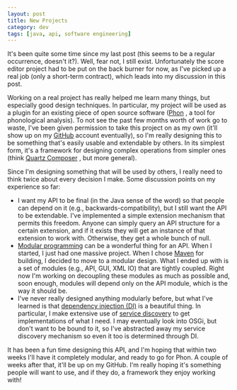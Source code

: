 ```yaml
---           
layout: post
title: New Projects
category: dev
tags: [java, api, software engineering]
---
```

It's been quite some time since my last post (this seems to be a regular
occurrence, doesn't it?). Well, fear not, I still exist. Unfortunately the
score editor project had to be put on the back burner for now, as I've picked
up a real job (only a short-term contract), which leads into my discussion in
this post.

<!-- more -->

Working on a real project has really helped me learn many things, but
especially good design techniques. In particular, my project will be used as a
plugin for an existing piece of open source software
([Phon](http://phon.ling.mun.ca/) , a tool for phonological analysis). To not
see the past few months worth of work go to waste, I've been given permission
to take this project on as my own (it'll show up on my
[GitHub](https://github.com/thegedge) account eventually), so I'm really
designing this to be something that's easily usable and extendable by others.
In its simplest form, it's a framework for designing complex operations from
simpler ones (think [Quartz
Composer](http://en.wikipedia.org/wiki/Quartz_Composer) , but more general).

Since I'm designing something that will be used by others, I really need to
think twice about every decision I make. Some discussion points on my
experience so far:

* I want my API to be final (in the Java sense of the word) so that people can
  depend on it (e.g., backwards-compatibility), but I still want the API to be
  extendable. I've implemented a simple extension mechanism that permits this
  freedom. Anyone can simply query an API structure for a certain extension,
  and if it exists they will get an instance of that extension to work with.
  Otherwise, they get a whole bunch of null.
* [Modular programming](http://en.wikipedia.org/wiki/Modular_programming) can
  be a wonderful thing for an API. When I started, I just had one massive
  project. When I chose [Maven](http://www.blogger.com/) for building, I
  decided to move to a modular design. What I ended up with is a set of modules
  (e.g., API, GUI, XML IO) that are tightly coupled. Right now I'm working on
  decoupling these modules as much as possible and, soon enough, modules will
  depend only on the API module, which is the way it should be.
* I've never really designed anything modularly before, but what I've learned
  is that [dependency injection (DI)](http://en.wikipedia.org/wiki/Dependency_injection) 
  is a beautiful thing. In particular, I make extensive use of
  [service discovery](http://en.wikipedia.org/wiki/Service_locator_pattern) to
  get implementations of what I need. I may eventually look into OSGi, but don't
  want to be bound to it, so I've abstracted away my service discovery
  mechanism so even it too is determined through DI.

It has been a fun time designing this API, and I'm hoping that within two weeks
I'll have it completely modular, and ready to go for Phon. A couple of weeks
after that, it'll be up on my GitHub. I'm really hoping it's something people
will want to use, and if they do, a framework they enjoy working with!
